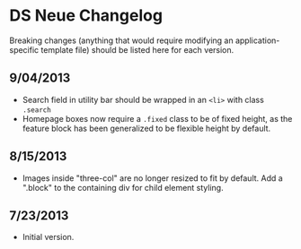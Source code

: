 DS Neue Changelog
=================

Breaking changes (anything that would require modifying an application-specific template file) should be listed here for each version.

## 9/04/2013
 - Search field in utility bar should be wrapped in an `<li>` with class `.search`
 - Homepage boxes now require a `.fixed` class to be of fixed height, as the feature block has been generalized to be flexible height by default.


## 8/15/2013
 - Images inside "three-col" are no longer resized to fit by default. Add a ".block" to the containing div for child element styling.

## 7/23/2013
 - Initial version.